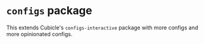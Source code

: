 # `configs` package

This extends Cubicle's `configs-interactive` package with more configs and more
opinionated configs.
